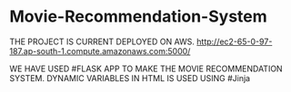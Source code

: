 # Movie-Recommendation-System
THE PROJECT IS CURRENT DEPLOYED ON AWS.
http://ec2-65-0-97-187.ap-south-1.compute.amazonaws.com:5000/

WE HAVE USED #FLASK APP TO MAKE THE MOVIE RECOMMENDATION SYSTEM. DYNAMIC VARIABLES IN HTML IS USED USING #Jinja

